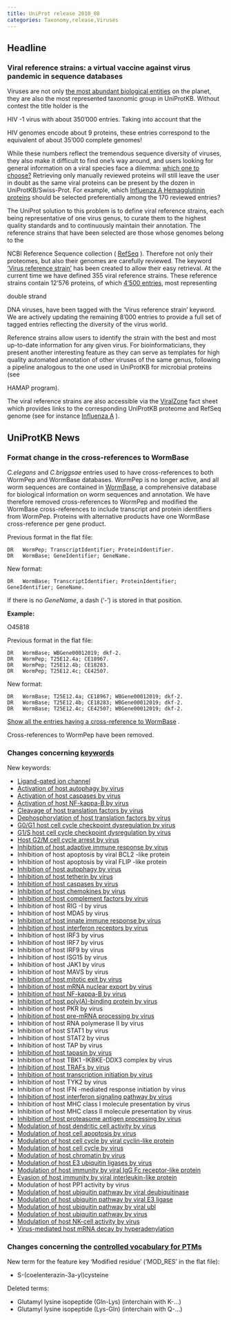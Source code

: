```yaml
---
title: UniProt release 2010_08
categories: Taxonomy,release,Viruses
---
```


## Headline

### Viral reference strains: a virtual vaccine against virus pandemic in sequence databases

Viruses are not only [the most abundant biological entities](http://www.ncbi.nlm.nih.gov/pubmed/17853907) on the planet, they are also the most represented taxonomic group in UniProtKB. Without contest the title holder is the

HIV -1 virus with about 350’000 entries. Taking into account that the

HIV genomes encode about 9 proteins, these entries correspond to the equivalent of about 35’000 complete genomes!

While these numbers reflect the tremendous sequence diversity of viruses, they also make it difficult to find one’s way around, and users looking for general information on a viral species face a dilemma: [which one to choose?](http://i.dailymail.co.uk/i/pix/2009/08/07/article-0-05FBBC14000005DC-25_634x682.jpg) Retrieving only manually reviewed proteins will still leave the user in doubt as the same viral proteins can be present by the dozen in UniProtKB/Swiss-Prot. For example, which [Influenza A Hemagglutinin proteins](http://www.uniprot.org/uniprot/?query=organism3A%22influenza+a+virus%22+AND+reviewed:yes+AND+name:Hemagglutinin) should be selected preferentially among the 170 reviewed entries?

The UniProt solution to this problem is to define viral reference strains, each being representative of one virus genus, to curate them to the highest quality standards and to continuously maintain their annotation. The reference strains that have been selected are those whose genomes belong to the

NCBI Reference Sequence collection ( [RefSeq](http://www.ncbi.nlm.nih.gov/RefSeq/) ). Therefore not only their proteomes, but also their genomes are carefully reviewed. The keyword [‘Virus reference strain’](http://www.uniprot.org/keywords/KW-1019) has been created to allow their easy retrieval. At the current time we have defined 355 viral reference strains. These reference strains contain 12’576 proteins, of which [4’500 entries](http://www.uniprot.org/uniprot/?query=keyword%3A%22Virus+reference+strain+%5BKW-1019%5D%22), most representing

double strand

DNA viruses, have been tagged with the ‘Virus reference strain’ keyword. We are actively updating the remaining 8’000 entries to provide a full set of tagged entries reflecting the diversity of the virus world.

Reference strains allow users to identify the strain with the best and most up-to-date information for any given virus. For bioinformaticians, they present another interesting feature as they can serve as templates for high quality automated annotation of other viruses of the same genus, following a pipeline analogous to the one used in UniProtKB for microbial proteins (see

HAMAP program).

The viral reference strains are also accessible via the [ViralZone](http://viralzone.expasy.org/) fact sheet which provides links to the corresponding UniProtKB proteome and RefSeq genome (see for instance [Influenza A](http://viralzone.expasy.org/all_by_species/6.html) ).

## UniProtKB News

### Format change in the cross-references to WormBase

*C.elegans* and *C.briggsae* entries used to have cross-references to both WormPep and WormBase databases. WormPep is no longer active, and all worm sequences are contained in [WormBase](http://www.wormbase.org), a comprehensive database for biological information on worm sequences and annotation. We have therefore removed cross-references to WormPep and modified the WormBase cross-references to include transcript and protein identifiers from WormPep. Proteins with alternative products have one WormBase cross-reference per gene product.

Previous format in the flat file:

    DR   WormPep; TranscriptIdentifier; ProteinIdentifier.
    DR   WormBase; GeneIdentifier; GeneName.

New format:

    DR   WormBase; TranscriptIdentifier; ProteinIdentifier; GeneIdentifier; GeneName.

If there is no *GeneName*, a dash (‘-’) is stored in that position.

**Example:**

O45818

Previous format in the flat file:

    DR   WormBase; WBGene00012019; dkf-2.
    DR   WormPep; T25E12.4a; CE18967.
    DR   WormPep; T25E12.4b; CE18283.
    DR   WormPep; T25E12.4c; CE42507.

New format:

    DR   WormBase; T25E12.4a; CE18967; WBGene00012019; dkf-2.
    DR   WormBase; T25E12.4b; CE18283; WBGene00012019; dkf-2.
    DR   WormBase; T25E12.4c; CE42507; WBGene00012019; dkf-2.

[Show all the entries having a cross-reference to WormBase](http://www.uniprot.org/uniprot/?query=database:wormbase) .

Cross-references to WormPep have been removed.

### Changes concerning [keywords](http://www.uniprot.org/docs/keywlist)

New keywords:

-   [Ligand-gated ion channel](http://www.uniprot.org/keywords/KW-1071)
-   [Activation of host autophagy by virus](http://www.uniprot.org/keywords/KW-1072)
-   [Activation of host caspases by virus](http://www.uniprot.org/keywords/KW-1073)
-   [Activation of host NF-kappa-B by virus](http://www.uniprot.org/keywords/KW-1074)
-   [Cleavage of host translation factors by virus](http://www.uniprot.org/keywords/KW-1075)
-   [Dephosphorylation of host translation factors by virus](http://www.uniprot.org/keywords/KW-1076)
-   [G0/G1 host cell cycle checkpoint dysregulation by virus](http://www.uniprot.org/keywords/KW-1077)
-   [G1/S host cell cycle checkpoint dysregulation by virus](http://www.uniprot.org/keywords/KW-1078)
-   [Host G2/M cell cycle arrest by virus](http://www.uniprot.org/keywords/KW-1079)
-   [Inhibition of host adaptive immune response by virus](http://www.uniprot.org/keywords/KW-1080)
-   Inhibition of host apoptosis by viral BCL2 -like protein
-   Inhibition of host apoptosis by viral FLIP -like protein
-   [Inhibition of host autophagy by virus](http://www.uniprot.org/keywords/KW-1083)
-   [Inhibition of host tetherin by virus](http://www.uniprot.org/keywords/KW-1084)
-   [Inhibition of host caspases by virus](http://www.uniprot.org/keywords/KW-1085)
-   [Inhibition of host chemokines by virus](http://www.uniprot.org/keywords/KW-1086)
-   [Inhibition of host complement factors by virus](http://www.uniprot.org/keywords/KW-1087)
-   Inhibition of host RIG -I by virus
-   Inhibition of host MDA5 by virus
-   [Inhibition of host innate immune response by virus](http://www.uniprot.org/keywords/KW-1090)
-   [Inhibition of host interferon receptors by virus](http://www.uniprot.org/keywords/KW-1091)
-   Inhibition of host IRF3 by virus
-   Inhibition of host IRF7 by virus
-   Inhibition of host IRF9 by virus
-   Inhibition of host ISG15 by virus
-   Inhibition of host JAK1 by virus
-   Inhibition of host MAVS by virus
-   [Inhibition of host mitotic exit by virus](http://www.uniprot.org/keywords/KW-1098)
-   [Inhibition of host mRNA nuclear export by virus](http://www.uniprot.org/keywords/KW-1099)
-   [Inhibition of host NF-kappa-B by virus](http://www.uniprot.org/keywords/KW-1100)
-   [Inhibition of host poly(A)-binding protein by virus](http://www.uniprot.org/keywords/KW-1101)
-   Inhibition of host PKR by virus
-   [Inhibition of host pre-mRNA processing by virus](http://www.uniprot.org/keywords/KW-1103)
-   Inhibition of host RNA polymerase II by virus
-   Inhibition of host STAT1 by virus
-   Inhibition of host STAT2 by virus
-   Inhibition of host TAP by virus
-   [Inhibition of host tapasin by virus](http://www.uniprot.org/keywords/KW-1108)
-   Inhibition of host TBK1 -IKBKE-DDX3 complex by virus
-   [Inhibition of host TRAFs by virus](http://www.uniprot.org/keywords/KW-1110)
-   [Inhibition of host transcription initiation by virus](http://www.uniprot.org/keywords/KW-1111)
-   Inhibition of host TYK2 by virus
-   Inhibition of host IFN -mediated response initiation by virus
-   [Inhibition of host interferon signaling pathway by virus](http://www.uniprot.org/keywords/KW-1114)
-   Inhibition of host MHC class I molecule presentation by virus
-   Inhibition of host MHC class II molecule presentation by virus
-   [Inhibition of host proteasome antigen processing by virus](http://www.uniprot.org/keywords/KW-1117)
-   [Modulation of host dendritic cell activity by virus](http://www.uniprot.org/keywords/KW-1118)
-   [Modulation of host cell apoptosis by virus](http://www.uniprot.org/keywords/KW-1119)
-   [Modulation of host cell cycle by viral cyclin-like protein](http://www.uniprot.org/keywords/KW-1120)
-   [Modulation of host cell cycle by virus](http://www.uniprot.org/keywords/KW-1121)
-   [Modulation of host chromatin by virus](http://www.uniprot.org/keywords/KW-1122)
-   [Modulation of host E3 ubiquitin ligases by virus](http://www.uniprot.org/keywords/KW-1123)
-   [Modulation of host immunity by viral IgG Fc receptor-like protein](http://www.uniprot.org/keywords/KW-1124)
-   [Evasion of host immunity by viral interleukin-like protein](http://www.uniprot.org/keywords/KW-1125)
-   Modulation of host PP1 activity by virus
-   [Modulation of host ubiquitin pathway by viral deubiquitinase](http://www.uniprot.org/keywords/KW-1127)
-   [Modulation of host ubiquitin pathway by viral E3 ligase](http://www.uniprot.org/keywords/KW-1128)
-   [Modulation of host ubiquitin pathway by viral ubl](http://www.uniprot.org/keywords/KW-1129)
-   [Modulation of host ubiquitin pathway by virus](http://www.uniprot.org/keywords/KW-1130)
-   [Modulation of host NK-cell activity by virus](http://www.uniprot.org/keywords/KW-1131)
-   [Virus-mediated host mRNA decay by hyperadenylation](http://www.uniprot.org/keywords/KW-1132)

### Changes concerning the [controlled vocabulary for PTMs](http://www.uniprot.org/docs/ptmlist)

New term for the feature key ‘Modified residue’ (‘MOD\_RES’ in the flat file):

-   S-(coelenterazin-3a-yl)cysteine

Deleted terms:

-   Glutamyl lysine isopeptide (Gln-Lys) (interchain with K-...)
-   Glutamyl lysine isopeptide (Lys-Gln) (interchain with Q-...)
